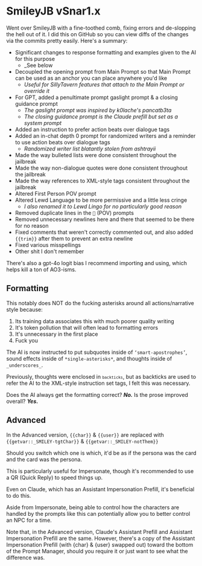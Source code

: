 # SmileyJB vSnar1.x

Went over SmileyJB with a fine-toothed comb, fixing errors and de-slopping the hell out of it. I did this on GitHub so you can view diffs of the changes via the commits pretty easily. Here's a summary:

+ Significant changes to response formatting and examples given to the AI for this purpose
  + _See below
+ Decoupled the opening prompt from Main Prompt so that Main Prompt can be used as an anchor you can place anywhere you'd like
  + _Useful for SillyTavern features that attach to the Main Prompt or override it_
+ For GPT, added a penultimate prompt gaslight prompt & a closing guidance prompt
  + _The gaslight prompt was inspired by k0lache's pancatb3ta_
  + _The closing guidance prompt is the Claude prefill but set as a system prompt_
+ Added an instruction to prefer action beats over dialogue tags
+ Added an in-chat depth 0 prompt for randomized writers and a reminder to use action beats over dialogue tags
  + _Randomized writer list blatantly stolen from ashtrayii_
+ Made the way bulleted lists were done consistent throughout the jailbreak
+ Made the way non-dialogue quotes were done consistent throughout the jailbreak
+ Made the way references to XML-style tags consistent throughout the jailbreak
+ Altered First Person POV prompt
+ Altered Lewd Language to be more permissive and a little less cringe
  + _I also renamed it to Lewd Lingo for no particularly good reason_
+ Removed duplicate lines in the `👀` (POV) prompts
+ Removed unnecessary newlines here and there that seemed to be there for no reason
+ Fixed comments that weren't correctly commented out, and also added `{{trim}}` after them to prevent an extra newline
+ Fixed various misspellings
+ Other shit I don't remember

There's also a gpt-4o logit bias I recommend importing and using, which helps kill a ton of AO3-isms.

## Formatting

This notably does NOT do the fucking asterisks around all actions/narrative style because:
1. Its training data associates this with much poorer quality writing
1. It's token pollution that will often lead to formatting errors
1. It's unnecessary in the first place
1. Fuck you

The AI is now instructed to put subquotes inside of `‘smart-apostrophes’`, sound effects inside of `*single-asterisks*`, and thoughts inside of `_underscores_`.

Previously, thoughts were enclosed in <code>`backticks`</code>, but as backticks are used to refer the AI to the XML-style instruction set tags, I felt this was necessary.

Does the AI always get the formatting correct? ***No.*** Is the prose improved overall? ***Yes.***

## Advanced

In the Advanced version, `{{char}}` & `{{user}}` are replaced with `{{getvar::_SMILEY-tgtChar}}` & `{{getvar::_SMILEY-notThem}}`

Should you switch which one is which, it'd be as if the persona was the card and the card was the persona.

This is particularly useful for Impersonate, though it's recommended to use a QR (Quick Reply) to speed things up.

Even on Claude, which has an Assistant Impersonation Prefill, it's beneficial to do this.

Aside from Impersonate, being able to control how the characters are handled by the prompts like this can potentially allow you to better control an NPC for a time.

Note that, in the Advanced version, Claude's Assistant Prefill and Assistant Impersonation Prefill are the same. However, there's a copy of the Assistant Impersonation Prefill (with {char} & {user} swapped out) toward the bottom of the Prompt Manager, should you require it or just want to see what the difference was.